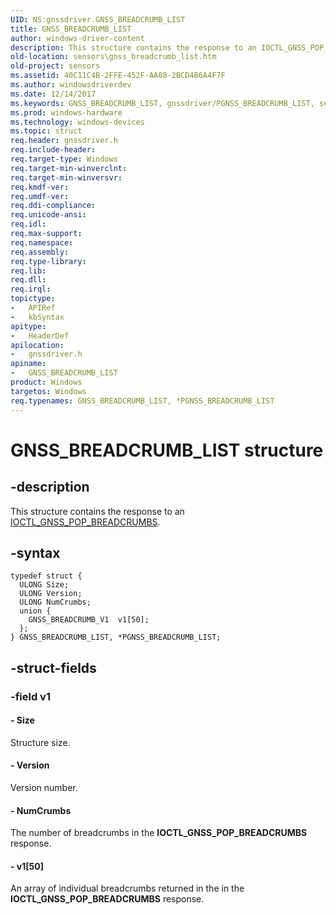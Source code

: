 ```yaml
---
UID: NS:gnssdriver.GNSS_BREADCRUMB_LIST
title: GNSS_BREADCRUMB_LIST
author: windows-driver-content
description: This structure contains the response to an IOCTL_GNSS_POP_BREADCRUMBS.
old-location: sensors\gnss_breadcrumb_list.htm
old-project: sensors
ms.assetid: 40C11C4B-2FFE-452F-AA08-2BCD4B6A4F7F
ms.author: windowsdriverdev
ms.date: 12/14/2017
ms.keywords: GNSS_BREADCRUMB_LIST, gnssdriver/PGNSS_BREADCRUMB_LIST, sensors.gnss_breadcrumb_list, gnssdriver/GNSS_BREADCRUMB_LIST, PGNSS_BREADCRUMB_LIST structure pointer [Sensor Devices], *PGNSS_BREADCRUMB_LIST, GNSS_BREADCRUMB_LIST structure [Sensor Devices], PGNSS_BREADCRUMB_LIST
ms.prod: windows-hardware
ms.technology: windows-devices
ms.topic: struct
req.header: gnssdriver.h
req.include-header: 
req.target-type: Windows
req.target-min-winverclnt: 
req.target-min-winversvr: 
req.kmdf-ver: 
req.umdf-ver: 
req.ddi-compliance: 
req.unicode-ansi: 
req.idl: 
req.max-support: 
req.namespace: 
req.assembly: 
req.type-library: 
req.lib: 
req.dll: 
req.irql: 
topictype:
-	APIRef
-	kbSyntax
apitype:
-	HeaderDef
apilocation:
-	gnssdriver.h
apiname:
-	GNSS_BREADCRUMB_LIST
product: Windows
targetos: Windows
req.typenames: GNSS_BREADCRUMB_LIST, *PGNSS_BREADCRUMB_LIST
---
```


# GNSS_BREADCRUMB_LIST structure


## -description


This structure contains the response to an <a href="..\gnssdriver\ni-gnssdriver-ioctl_gnss_pop_breadcrumbs.md">IOCTL_GNSS_POP_BREADCRUMBS</a>.


## -syntax


````
typedef struct {
  ULONG Size;
  ULONG Version;
  ULONG NumCrumbs;
  union {
    GNSS_BREADCRUMB_V1  v1[50];
  };
} GNSS_BREADCRUMB_LIST, *PGNSS_BREADCRUMB_LIST;
````


## -struct-fields




### -field v1

 


#### - Size

Structure size.


#### - Version

Version number.


#### - NumCrumbs

The number of breadcrumbs in the <b>IOCTL_GNSS_POP_BREADCRUMBS</b> response.


#### - v1[50]

An array of individual breadcrumbs returned in the in the <b>IOCTL_GNSS_POP_BREADCRUMBS</b> response.

